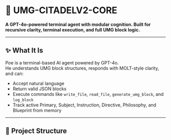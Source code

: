 # 🧠 UMG-CITADELV2-CORE

**A GPT-4o-powered terminal agent with modular cognition. Built for recursive clarity, terminal execution, and full UMG block logic.**

---

## ✨ What It Is

Poe is a terminal-based AI agent powered by GPT-4o.  
He understands UMG block structures, responds with MOLT-style clarity, and can:

- Accept natural language
- Return valid JSON blocks
- Execute commands like `write_file`, `read_file`, `generate_umg_block`, and `log_block`
- Track active Primary, Subject, Instruction, Directive, Philosophy, and Blueprint from memory

---

## 📁 Project Structure


